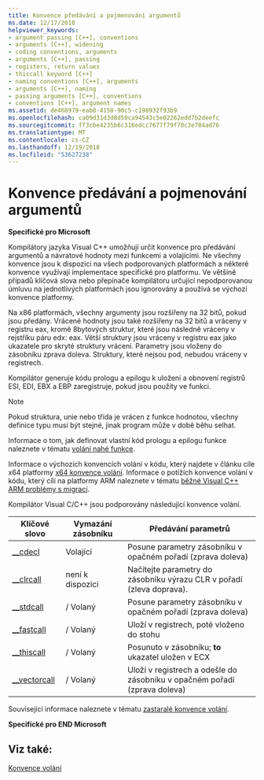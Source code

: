 ```yaml
---
title: Konvence předávání a pojmenování argumentů
ms.date: 12/17/2018
helpviewer_keywords:
- argument passing [C++], conventions
- arguments [C++], widening
- coding conventions, arguments
- arguments [C++], passing
- registers, return values
- thiscall keyword [C++]
- naming conventions [C++], arguments
- arguments [C++], naming
- passing arguments [C++], conventions
- conventions [C++], argument names
ms.assetid: de468979-eab8-4158-90c5-c198932f93b9
ms.openlocfilehash: ca09d31d3d8d50ca94543c5e02262edd7b2deefc
ms.sourcegitcommit: ff3cbe4235b6c316edcc7677f79f70c3e784ad76
ms.translationtype: MT
ms.contentlocale: cs-CZ
ms.lasthandoff: 12/19/2018
ms.locfileid: "53627238"
---
```

# <a name="argument-passing-and-naming-conventions"></a>Konvence předávání a pojmenování argumentů

**Specifické pro Microsoft**

Kompilátory jazyka Visual C++ umožňují určit konvence pro předávání argumentů a návratové hodnoty mezi funkcemi a volajícími. Ne všechny konvence jsou k dispozici na všech podporovaných platformách a některé konvence využívají implementace specifické pro platformu. Ve většině případů klíčová slova nebo přepínače kompilátoru určující nepodporovanou úmluvu na jednotlivých platformách jsou ignorovány a používá se výchozí konvence platformy.

Na x86 platformách, všechny argumenty jsou rozšířeny na 32 bitů, pokud jsou předány. Vrácené hodnoty jsou také rozšířeny na 32 bitů a vráceny v registru eax, kromě 8bytových struktur, které jsou následně vráceny v rejstříku páru edx: eax. Větší struktury jsou vráceny v registru eax jako ukazatele pro skryté struktury vrácení. Parametry jsou vloženy do zásobníku zprava doleva. Struktury, které nejsou pod, nebudou vráceny v registrech.

Kompilátor generuje kódu prologu a epilogu k uložení a obnovení registrů ESI, EDI, EBX a EBP zaregistruje, pokud jsou použity ve funkci.

> [!NOTE]
> Pokud struktura, unie nebo třída je vrácen z funkce hodnotou, všechny definice typu musí být stejné, jinak program může v době běhu selhat.

Informace o tom, jak definovat vlastní kód prologu a epilogu funkce naleznete v tématu [volání nahé funkce](../cpp/naked-function-calls.md).

Informace o výchozích konvencích volání v kódu, který najdete v článku cíle x64 platformy [x64 konvence volání](../build/x64-calling-convention.md). Informace o potížích konvence volání v kódu, který cílí na platformy ARM naleznete v tématu [běžné Visual C++ ARM problémy s migrací](../build/common-visual-cpp-arm-migration-issues.md).

Kompilátor Visual C/C++ jsou podporovány následující konvence volání.

|Klíčové slovo|Vymazání zásobníku|Předávání parametrů|
|-------------|-------------------|-----------------------|
|[__cdecl](../cpp/cdecl.md)|Volající|Posune parametry zásobníku v opačném pořadí (zprava doleva)|
|[__clrcall](../cpp/clrcall.md)|není k dispozici|Načítejte parametry do zásobníku výrazu CLR v pořadí (zleva doprava).|
|[__stdcall](../cpp/stdcall.md)|/ Volaný|Posune parametry zásobníku v opačném pořadí (zprava doleva)|
|[__fastcall](../cpp/fastcall.md)|/ Volaný|Uloží v registrech, poté vloženo do stohu|
|[__thiscall](../cpp/thiscall.md)|/ Volaný|Posunuto v zásobníku; **to** ukazatel uložen v ECX|
|[__vectorcall](../cpp/vectorcall.md)|/ Volaný|Uloží v registrech a odešle do zásobníku v opačném pořadí (zprava doleva)|

Související informace naleznete v tématu [zastaralé konvence volání](../cpp/obsolete-calling-conventions.md).

**Specifické pro END Microsoft**

## <a name="see-also"></a>Viz také:

[Konvence volání](../cpp/calling-conventions.md)
